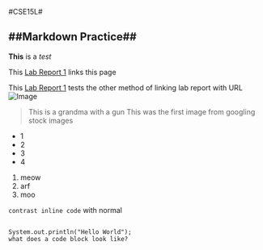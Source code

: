 #CSE15L#

##Markdown Practice##
---
**This** is a *test*

This [Lab Report 1](LabReport.html) links this page

This [Lab Report 1](https://lithicarus.github.io/<-cse15l-lab-reports>/LabReport.html) tests the other method of linking lab report with URL
![Image](https://pbs.twimg.com/profile_images/949787136030539782/LnRrYf6e_400x400.jpg)
> This is a grandma with a gun
> This was the first image from googling stock images

* 1
* 2
* 3
* 4

1. meow
2. arf
3. moo

`contrast inline code` with normal

````

System.out.println("Hello World");
what does a code block look like?
 ````



